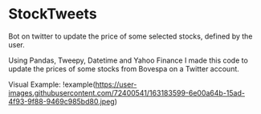 # StockTweets
Bot on twitter to update the price of some selected stocks, defined by the user.

Using Pandas, Tweepy, Datetime and Yahoo Finance I made this code to update the prices of some stocks from Bovespa on a Twitter account.

Visual Example:
!example(https://user-images.githubusercontent.com/72400541/163183599-6e00a64b-15ad-4f93-9f88-9469c985bd80.jpeg)
